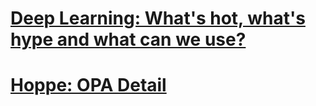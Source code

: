 # [Deep Learning: What's hot, what's hype and what can we use?](http://thoppe.github.io/Presentation_OPA_and_DL/DL_pres.html#)

# [Hoppe: OPA Detail](http://thoppe.github.io/Presentation_OPA_and_DL/OPA_detail/HOPPE_detail_OPA.html#)